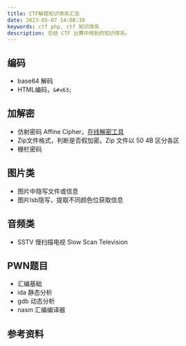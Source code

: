 ```yaml
---
title: CTF解题知识体系汇总
date: 2023-05-07 14:08:39
keywords: ctf php, ctf 知识体系
description: 总结 CTF 比赛中用到的知识体系。 
---
```


## 编码

* base64 解码
* HTML编码，`&#x63;`

## 加解密

* 仿射密码 Affine Cipher，[在线解密工具](http://www.hiencode.com/affine.html)
* Zip文件格式，判断是否假加密。Zip 文件以 50 4B 区分各区
* 栅栏密码

## 图片类

* 图片中隐写文件或信息
* 图片lsb隐写，提取不同颜色位获取信息

## 音频类

* SSTV 慢扫描电视 Slow Scan Television

## PWN题目

* 汇编基础
* ida 静态分析
* gdb 动态分析
* nasm 汇编编译器

## 参考资料

